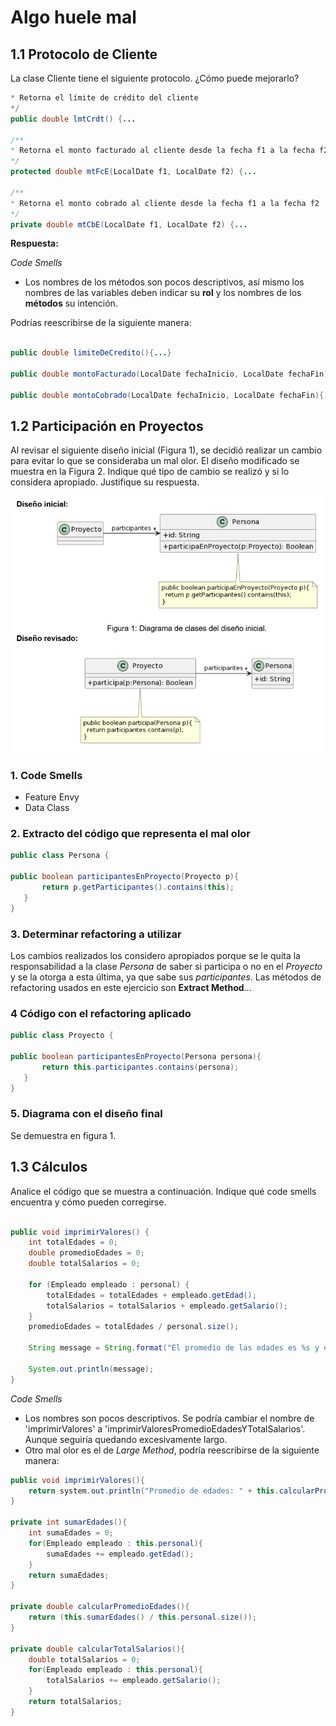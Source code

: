 # Algo huele mal

## 1.1 Protocolo de Cliente
La clase Cliente tiene el siguiente protocolo. ¿Cómo puede mejorarlo? 


```java
* Retorna el límite de crédito del cliente
*/
public double lmtCrdt() {...

/** 
* Retorna el monto facturado al cliente desde la fecha f1 a la fecha f2
*/
protected double mtFcE(LocalDate f1, LocalDate f2) {...

/** 
* Retorna el monto cobrado al cliente desde la fecha f1 a la fecha f2
*/
private double mtCbE(LocalDate f1, LocalDate f2) {...
```

**Respuesta:**

*Code Smells*
- Los nombres de los métodos son pocos descriptivos, así mismo los nombres de las variables deben indicar su **rol** y los nombres de los **métodos** su intención.

Podrías reescribirse de la siguiente manera:

```java

public double limiteDeCredito(){...}

public double montoFacturado(LocalDate fechaInicio, LocalDate fechaFin){...}

public double montoCobrado(LocalDate fechaInicio, LocalDate fechaFin){...}
```

## 1.2 Participación en Proyectos

Al revisar el siguiente diseño inicial (Figura 1), se decidió realizar un cambio para evitar lo que se consideraba un mal olor. El diseño modificado se muestra en la Figura 2. Indique qué tipo de cambio se realizó y si lo considera apropiado. Justifique su respuesta.

![alt text](image.png)

### 1. Code Smells
- Feature Envy
- Data Class

### 2. Extracto del código que representa el mal olor

 ```java
 public class Persona {

public boolean participantesEnProyecto(Proyecto p){
        return p.getParticipantes().contains(this);
    }
 }
```
### 3. Determinar refactoring a utilizar
 Los cambios realizados los considero apropiados porque se le quita la responsabilidad a la clase *Persona* de saber si participa o no en el *Proyecto* y se la otorga a esta última, ya que sabe sus *participantes*.
Las métodos de refactoring usados en este ejercicio son **Extract Method**...

### 4 Código con el refactoring aplicado
 ```java
 public class Proyecto {
    
public boolean participantesEnProyecto(Persona persona){
        return this.participantes.contains(persona);
    }
 }
```
### 5. Diagrama con el diseño final

Se demuestra en figura 1.

## 1.3 Cálculos
Analice el código que se muestra a continuación. Indique qué code smells encuentra y cómo pueden corregirse.						

```java

public void imprimirValores() {
	int totalEdades = 0;
	double promedioEdades = 0;
	double totalSalarios = 0;
	
	for (Empleado empleado : personal) {
		totalEdades = totalEdades + empleado.getEdad();
		totalSalarios = totalSalarios + empleado.getSalario();
	}
	promedioEdades = totalEdades / personal.size();
		
	String message = String.format("El promedio de las edades es %s y el total de salarios es %s", promedioEdades, totalSalarios);
	
	System.out.println(message);
}


```

*Code Smells*
- Los nombres son pocos descriptivos. Se podría cambiar el nombre de 'imprimirValores' a 'imprimirValoresPromedioEdadesYTotalSalarios'. Aunque seguiría quedando excesivamente largo.
- Otro mal olor es el de *Large Method*, podría reescribirse de la siguiente manera:

```java
public void imprimirValores(){
    return system.out.println("Promedio de edades: " + this.calcularPromedioEdades() + " | Total salarios: " + this.calcularTotalSalarios());
}

private int sumarEdades(){
    int sumaEdades = 0;
    for(Empleado empleado : this.personal){
        sumaEdades += empleado.getEdad();
    }
    return sumaEdades;
}

private double calcularPromedioEdades(){
    return (this.sumarEdades() / this.personal.size());
}

private double calcularTotalSalarios(){
    double totalSalarios = 0;
    for(Empleado empleado : this.personal){
        totalSalarios += empleado.getSalario();
    }
    return totalSalarios;
}

```